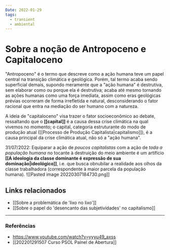 ```yaml
---
Date: 2022-01-29
tags:
  - transient
  - ambiental
---
```

# Sobre a noção de Antropoceno e Capitaloceno
"Antropoceno" é o termo que descreve como a ação humana teve um papel central na transição climática e geológica. Porém, tal termo acaba sendo superficial demais, supondo meramente que a "ação humana" é destrutiva, sem elaborar como ou porque ela é destrutiva; acaba até mesmo tornando as ações humanas como uma força imediata, assim como eras geológicas prévias ocorreram de forma irrefletida e natural, desconsiderando o fator racional que entra na mediação do ser humano com a natureza.

A ideia de "capitaloceno" visa trazer o fator socioeconômico ao debate, ressaltando que o **[[capital]]** é a causa dessa crise climática na qual vivemos no momento; o capital, categoria estruturante do modo de produção atual ([[Processo de Produção Capitalista|capitalismo]]), é a causa principal da crise climática atual, não só a "ação humana". 

31/07/2022: Equiparar a ação de *poucos capitalistas* com a ação de *toda a população humana* no tocante à destruição do meio ambiente é um artifício **[[A ideologia da classe dominante é expressão de sua dominação|ideológico]]**, i.e. que busca obnubilar a realidade aos olhos da classe trabalhadora (correspondente à maior parcela da população humana). 
![[Pasted image 20220307184730.png]]

## Links relacionados
- [[Sobre a problemática de 'lixo no lixo']]
- [[Sobre o papel do 'desencanto das subjetividades' no capitalismo]]

---
### Referências
- https://www.youtube.com/watch?v=yyyu49_axss
- [[202201291507 Curso PSOL Painel de Abertura]]